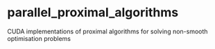 # parallel_proximal_algorithms
CUDA implementations of proximal algorithms for solving non-smooth optimisation problems
